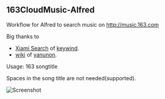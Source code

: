 ## 163CloudMusic-Alfred

Workflow for Alfred to search music on http://music.163.com

Big thanks to
* [Xiami Search](https://github.com/keywind/AlfredXiami) of [keywind](https://github.com/keywind/).
* [wiki](https://github.com/yanunon/NeteaseCloudMusic/wiki/%E7%BD%91%E6%98%93%E4%BA%91%E9%9F%B3%E4%B9%90API%E5%88%86%E6%9E%90) of [yanunon](https://github.com/yanunon).

Usage:
163 songtitle

Spaces in the song title are not needed(supported).

![Screenshot](../master/screenshot.png?raw=true)
